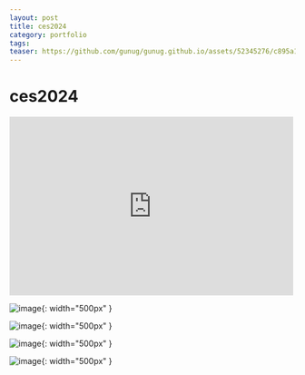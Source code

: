 ```yaml
---
layout: post
title: ces2024
category: portfolio
tags: 
teaser: https://github.com/gunug/gunug.github.io/assets/52345276/c895a111-94a2-4882-ac04-e83f764926d5
---
```


# ces2024

<iframe width="500" height="315" src="https://www.youtube.com/embed/a-CqWDoDUBs?si=gURIw_pECJdK95Gp" title="YouTube video player" frameborder="0" allow="accelerometer; autoplay; clipboard-write; encrypted-media; gyroscope; picture-in-picture; web-share" allowfullscreen></iframe>

![image](https://github.com/gunug/gunug.github.io/assets/52345276/c895a111-94a2-4882-ac04-e83f764926d5){: width="500px" }

![image](https://github.com/gunug/gunug.github.io/assets/52345276/b626f01c-56b5-4d46-8a51-0417ade8397e){: width="500px" }

![image](https://github.com/gunug/gunug.github.io/assets/52345276/416910d9-c7ed-4504-b939-bae9d2840b32){: width="500px" }

![image](https://github.com/gunug/gunug.github.io/assets/52345276/fc8e550c-e7ed-4460-aba2-d4910f45bc21){: width="500px" }
